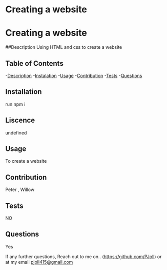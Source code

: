 # Creating a website
<h1 align-center> Creating a website</h1>



##Description
Using HTML and css to create a website

## Table of Contents
-[Description](#Description)
-[Instalation](#installation)
-[Usage](#usage)
-[Contribution](#contribution)
-[Tests](#tests)
-[Questions](#questions)

## Installation
run npm i

## Liscence
undefined

## Usage
To create a website


## Contribution
Peter , Willow

## Tests
NO

## Questions
Yes 

If any further questions, Reach out to me on.. (https://github.com/PJoll)
 or at my email pjoll415@gmail.com








